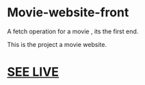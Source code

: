 # Movie-website-front
A fetch operation for a movie , its the  first end.



This is the project a movie website.
# [<ins>SEE LIVE</ins>](https://codepen.io/COMPLECATED-BOY/full/QWxrZZz)



